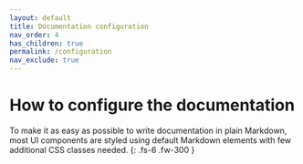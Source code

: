 ```yaml
---
layout: default
title: Documentation configuration 
nav_order: 4
has_children: true
permalink: /configuration
nav_exclude: true
---
```


# How to configure the documentation

To make it as easy as possible to write documentation in plain Markdown, most UI components are styled using default Markdown elements with few additional CSS classes needed.
{: .fs-6 .fw-300 }
